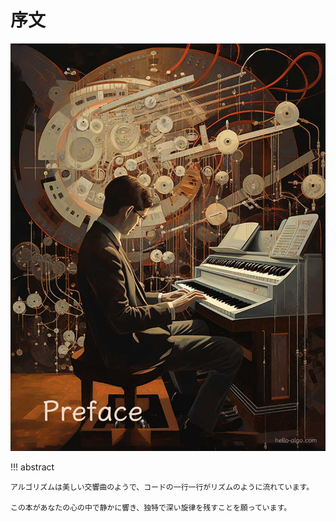 # 序文

![序文](../assets/covers/chapter_preface.jpg)

!!! abstract

    アルゴリズムは美しい交響曲のようで、コードの一行一行がリズムのように流れています。

    この本があなたの心の中で静かに響き、独特で深い旋律を残すことを願っています。
